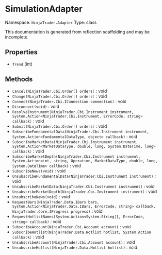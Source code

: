 # SimulationAdapter

Namespace: `NinjaTrader.Adapter`
Type: class

This documentation is generated from reflection scaffolding and may be incomplete.

## Properties
- `Trend` (int)

## Methods
- `Cancel(NinjaTrader.Cbi.Order[] orders)` : void
- `Change(NinjaTrader.Cbi.Order[] orders)` : void
- `Connect(NinjaTrader.Cbi.IConnection connection)` : void
- `Disconnect(void)` : void
- `ResolveInstrument(NinjaTrader.Cbi.Instrument instrument, System.Action<NinjaTrader.Cbi.Instrument, ErrorCode, string> callback)` : void
- `Submit(NinjaTrader.Cbi.Order[] orders)` : void
- `SubscribeFundamentalData(NinjaTrader.Cbi.Instrument instrument, System.Action<FundamentalDataType, object> callback)` : void
- `SubscribeMarketData(NinjaTrader.Cbi.Instrument instrument, System.Action<MarketDataType, double, long, System.DateTime, long> callback)` : void
- `SubscribeMarketDepth(NinjaTrader.Cbi.Instrument instrument, System.Action<int, string, Operation, MarketDataType, double, long, System.DateTime> callback)` : void
- `SubscribeNews(void)` : void
- `UnsubscribeFundamentalData(NinjaTrader.Cbi.Instrument instrument)` : void
- `UnsubscribeMarketData(NinjaTrader.Cbi.Instrument instrument)` : void
- `UnsubscribeMarketDepth(NinjaTrader.Cbi.Instrument instrument)` : void
- `UnsubscribeNews(void)` : void
- `RequestBars(NinjaTrader.Data.IBars bars, System.Action<NinjaTrader.Data.IBars, ErrorCode, string> callback, NinjaTrader.Core.IProgress progress)` : void
- `RequestHotlistNames(System.Action<System.String[], ErrorCode, string> callback)` : void
- `SubscribeAccount(NinjaTrader.Cbi.Account account)` : void
- `SubscribeHotlist(NinjaTrader.Data.Hotlist hotlist, System.Action callback)` : void
- `UnsubscribeAccount(NinjaTrader.Cbi.Account account)` : void
- `UnsubscribeHotlist(NinjaTrader.Data.Hotlist hotlist)` : void
